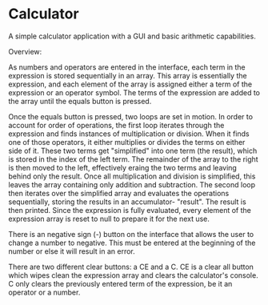 # Calculator

A simple calculator application with a GUI and basic arithmetic capabilities.  

Overview:

As numbers and operators are entered in the interface, each term in the expression is stored sequentially in an array. This array is essentially the expression, and each element of the array is assigned either a term of the expression or an operator symbol. The terms of the expression are added to the array until the equals button is pressed.

Once the equals button is pressed, two loops are set in motion. In order to account for order of operations, the first loop iterates through the expression and finds instances of multiplication or division. When it finds one of those operators, it either multiplies or divides the terms on either side of it. These two terms get "simplified" into one term (the result), which is stored in the index of the left term. The remainder of the array to the right is then moved to the left, effectively eraing the two terms and leaving behind only the result. Once all multiplication and division is simplified, this leaves the array containing only addition and subtraction. The second loop then iterates over the simplified array and evaluates the operations sequentially, storing the results in an accumulator- "result". The result is then printed. Since the expression is fully evaluated, every element of the expression array is reset to null to prepare it for the next use.

There is an negative sign (-) button on the interface that allows the user to change a number to negative. This must be entered at the beginning of the number or else it will result in an error.

There are two different clear buttons: a CE and a C. CE is a clear all button which wipes clean the expression array and clears the calculator's console. C only clears the previously entered term of the expression, be it an operator or a number.

